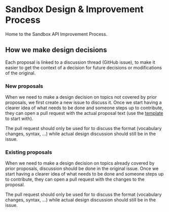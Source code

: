 # Sandbox Design & Improvement Process

Home to the Sandbox API Improvement Process.

## How we make design decisions

Each proposal is linked to a discussion thread (GitHub issue), to make it easier to get the
context of a decision for future decisions or modifications of the original.

### New proposals

When we need to make a design decision on topics not covered by prior proposals, we first create a new issue to discuss it.
Once we start having a clearer idea of what needs to be done and someone steps up to contribute, they can open a pull request
with the actual proposal text (use the [template](/proposals/00_template.md) to start with).

The pull request should only be used for to discuss the format (vocabulary changes, syntax, ...) while actual design discussion
should still be in the issue.

### Existing proposals

When we need to make a design decision on topics already covered by prior proposals, discussion should be done in the original issue.
Once we start having a clearer idea of what needs to be done and someone steps up to contribute, they can open a pull request
with the changes to the proposal.

The pull request should only be used for to discuss the format (vocabulary changes, syntax, ...) while actual design discussion
should still be in the issue.
